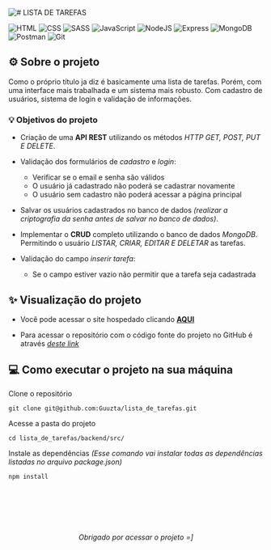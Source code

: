![# LISTA DE TAREFAS](https://i.ibb.co/99fYYqzs/icone.png)

![HTML](https://img.shields.io/badge/HTML5-E34F26?style=for-the-badge&logo=html5&logoColor=white "HTML5")
![CSS](https://img.shields.io/badge/CSS3-1572B6?style=for-the-badge&logo=css3&logoColor=white) 
![SASS](https://img.shields.io/badge/Sass-CC6699?style=for-the-badge&logo=sass&logoColor=white) 
![JavaScript](https://img.shields.io/badge/JavaScript-F7DF1E?style=for-the-badge&logo=javascript&logoColor=black) 
![NodeJS](https://img.shields.io/badge/Node%20js-339933?style=for-the-badge&logo=nodedotjs&logoColor=white) 
![Express](https://img.shields.io/badge/Express%20js-000000?style=for-the-badge&logo=express&logoColor=white)
![MongoDB](https://img.shields.io/badge/MongoDB-4EA94B?style=for-the-badge&logo=mongodb&logoColor=white) 
![Postman](https://img.shields.io/badge/Postman-FF6C37?style=for-the-badge&logo=Postman&logoColor=white)
![Git](https://img.shields.io/badge/GIT-E44C30?style=for-the-badge&logo=git&logoColor=white)



## ⚙️ Sobre o projeto

Como o próprio título ja diz é basicamente uma lista de tarefas. Porém, com uma interface mais trabalhada e um sistema mais robusto. Com cadastro de usuários, sistema de login e validação de informações.

### 💡 Objetivos do projeto

- Criação de uma **API REST** utilizando os métodos _HTTP GET, POST, PUT E DELETE_.

- Validação dos formulários de _cadastro_ e _login_:
    - Verificar se o email e senha são válidos
    - O usuário já cadastrado não poderá se cadastrar novamente    
    - O usuário sem cadastro não poderá acessar a página principal

- Salvar os usuários cadastrados no banco de dados _(realizar a criptografia da senha antes de salvar no banco de dados)_.

- Implementar o **CRUD** completo utilizando o banco de dados _MongoDB_. Permitindo o usuário _LISTAR, CRIAR, EDITAR E DELETAR_ as tarefas.

- Validação do campo _inserir tarefa_:
    - Se o campo estiver vazio não permitir que a tarefa seja cadastrada

## ✨ Visualização do projeto

- Você pode acessar o site hospedado clicando **[AQUI](https://lista-de-tarefas-iq6a.onrender.com/)**

- Para acessar o repositório com o código fonte do projeto no GitHub é através *[deste link ](https://github.com/Guuzta/lista_de_tarefas)*

## 💻 Como executar o projeto na sua máquina


Clone o repositório

```
git clone git@github.com:Guuzta/lista_de_tarefas.git
```

Acesse a pasta do projeto

```
cd lista_de_tarefas/backend/src/
```

Instale as dependências _(Esse comando vai instalar todas as dependências listadas no arquivo package.json)_

```
npm install
```

#
<br>
<br>
<br>
<p align="center "><i>Obrigado por acessar o projeto =]</i></p>